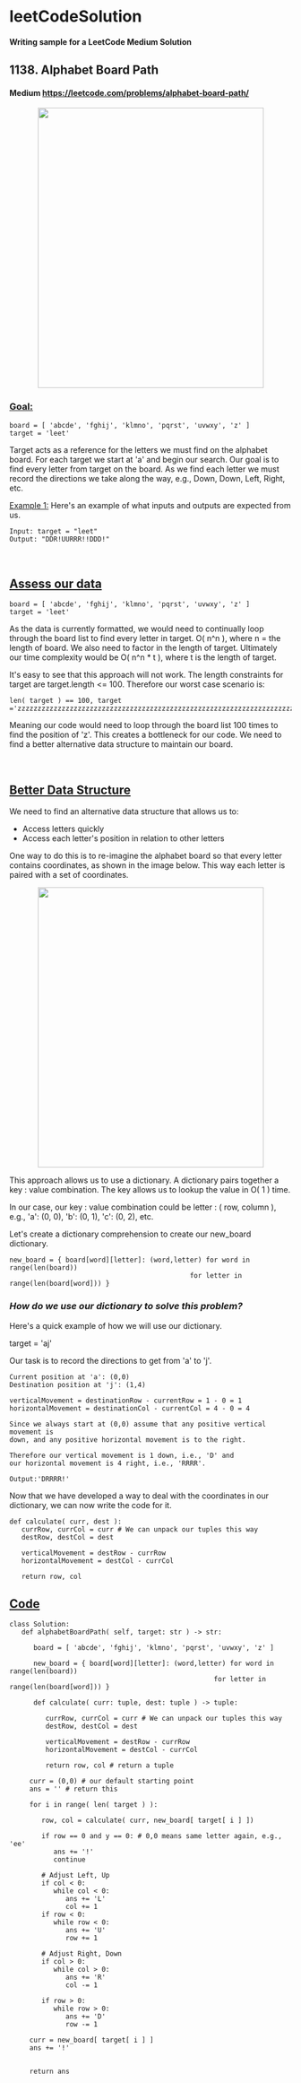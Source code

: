 # leetCodeSolution
#### Writing sample for a LeetCode Medium Solution 

## 1138. Alphabet Board Path
#### Medium https://leetcode.com/problems/alphabet-board-path/

<p align="center">
<img width="403" height="500" src="images/azboard.png">
</p>

### <ins>Goal:</ins> 

```
board = [ 'abcde', 'fghij', 'klmno', 'pqrst', 'uvwxy', 'z' ]
target = 'leet'
```
Target acts as a reference for the letters we must find on the alphabet board. For each target we start at 'a' and begin our search. Our goal is to find every letter from target on the board. 
As we find each letter we must record the directions we take along the way, 
e.g., Down, Down, Left, Right, etc.  

<ins>Example 1:</ins> 
Here's an example of what inputs and outputs are expected from us. 
```
Input: target = "leet"
Output: "DDR!UURRR!!DDD!"
```

<br> 

## <ins>Assess our data</ins>
```
board = [ 'abcde', 'fghij', 'klmno', 'pqrst', 'uvwxy', 'z' ]
target = 'leet'
```

As the data is currently formatted, we would need to continually loop through
the board list to find every letter in target. O( n^n ), where n = the length
of board. We also need to factor in the length of target. Ultimately our time
complexity would be O( n^n * t ), where t is the length of target.  

It's easy to see that this approach will not work. The length constraints for
target are target.length <= 100. Therefore our worst case scenario is: 
```
len( target ) == 100, target ='zzzzzzzzzzzzzzzzzzzzzzzzzzzzzzzzzzzzzzzzzzzzzzzzzzzzzzzzzzzzzzzzzzzzzzzzzzzzzzzzzzzzzzzzzzzzzzzzzzzz'
```
Meaning our code would need to loop through the board list 100 times to find
the position of 'z'. This creates a bottleneck for our code. We need to find a
better alternative data structure to maintain our board. 

<br>

## <ins>Better Data Structure</ins>
We need to find an alternative data structure that allows us to:
- Access letters quickly 
- Access each letter's position in relation to other letters

One way to do this is to re-imagine the alphabet board so that every letter contains coordinates, as
shown in the image below. This way each letter is paired with a set of
coordinates. 

<p align="center">
<img width="403" height="500" src="images/azboardCoords.png">
</p>

This approach allows us to use a dictionary. A dictionary pairs together a
key : value combination. The key allows us to lookup the value in O( 1 ) time. 

In our case, our key : value combination could be letter : ( row, column ),
e.g., 'a': (0, 0), 'b': (0, 1), 'c': (0, 2), etc. 

Let's create a dictionary comprehension to create our new_board dictionary. 

```
new_board = { board[word][letter]: (word,letter) for word in range(len(board))
                                             for letter in range(len(board[word])) }
```

### *How do we use our dictionary to solve this problem?*

Here's a quick example of how we will use our dictionary. 

target = 'aj'

Our task is to record the directions to get from 'a' to 'j'. 

```
Current position at 'a': (0,0) 
Destination position at 'j': (1,4) 

verticalMovement = destinationRow - currentRow = 1 - 0 = 1 
horizontalMovement = destinationCol - currentCol = 4 - 0 = 4

Since we always start at (0,0) assume that any positive vertical movement is
down, and any positive horizontal movement is to the right. 

Therefore our vertical movement is 1 down, i.e., 'D' and
our horizontal movement is 4 right, i.e., 'RRRR'.

Output:'DRRRR!'
```

Now that we have developed a way to deal with the coordinates in our
dictionary, we can now write the code for it. 

```
def calculate( curr, dest ):
   currRow, currCol = curr # We can unpack our tuples this way
   destRow, destCol = dest 

   verticalMovement = destRow - currRow
   horizontalMovement = destCol - currCol 

   return row, col 
```
## <ins>Code</ins>
```
class Solution:
   def alphabetBoardPath( self, target: str ) -> str:

      board = [ 'abcde', 'fghij', 'klmno', 'pqrst', 'uvwxy', 'z' ]

      new_board = { board[word][letter]: (word,letter) for word in range(len(board))
                                                   for letter in range(len(board[word])) }
      
      def calculate( curr: tuple, dest: tuple ) -> tuple:

         currRow, currCol = curr # We can unpack our tuples this way
         destRow, destCol = dest 

         verticalMovement = destRow - currRow
         horizontalMovement = destCol - currCol 

         return row, col # return a tuple 
     
     curr = (0,0) # our default starting point
     ans = '' # return this 

     for i in range( len( target ) ):

        row, col = calculate( curr, new_board[ target[ i ] ])

        if row == 0 and y == 0: # 0,0 means same letter again, e.g., 'ee' 
           ans += '!'
           continue
        
        # Adjust Left, Up
        if col < 0: 
           while col < 0:
              ans += 'L'
              col += 1
        if row < 0:
           while row < 0:
              ans += 'U'
              row += 1

        # Adjust Right, Down
        if col > 0:
           while col > 0:
              ans += 'R'
              col -= 1

        if row > 0:
           while row > 0:
              ans += 'D'
              row -= 1 

     curr = new_board[ target[ i ] ]
     ans += '!'
      

     return ans 
```

